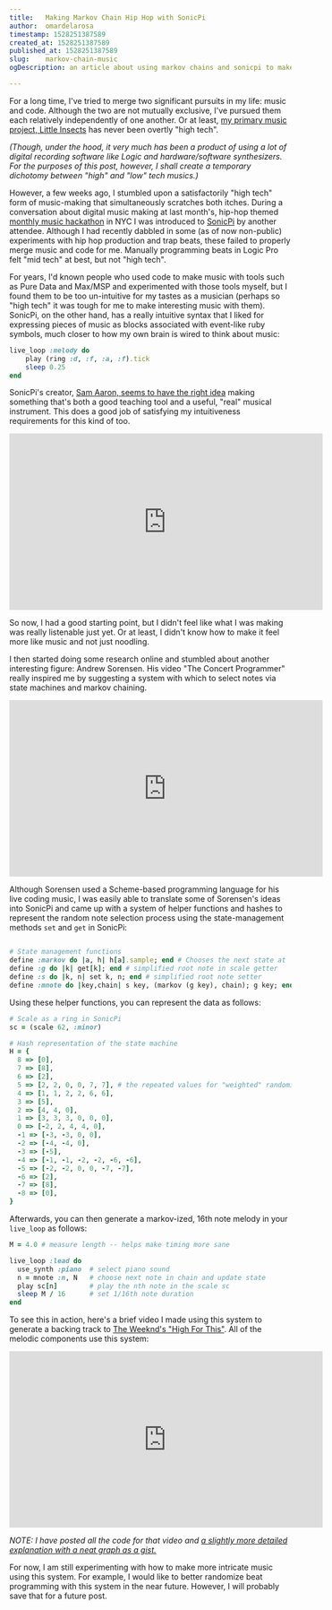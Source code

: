```yaml
---
title:   Making Markov Chain Hip Hop with SonicPi
author:  omardelarosa
timestamp: 1528251387589
created_at: 1528251387589
published_at: 1528251387589
slug:    markov-chain-music
ogDescription: an article about using markov chains and sonicpi to make music by omar delarosa

---
```


For a long time, I've tried to merge two significant pursuits in my life: music and code.  Although the two are not mutually exclusive, I've pursued them each relatively independently of one another.  Or at least, [my primary music project, Little Insects](https://littleinsects.bandcamp.com/) has never been overtly "high tech".

*(Though, under the hood, it very much has been a product of using a lot of digital recording software like Logic and hardware/software synthesizers.  For the purposes of this post, however, I shall create a temporary dichotomy between "high" and "low" tech musics.)*

However, a few weeks ago, I stumbled upon a satisfactorily "high tech" form of music-making that simultaneously scratches both itches.  During a conversation about digital music making at last month's, hip-hop themed [monthly music hackathon](http://monthlymusichackathon.org/) in NYC I was introduced to [SonicPi](https://sonic-pi.net/) by another attendee.  Although I had recently dabbled in some (as of now non-public) experiments with hip hop production and trap beats, these failed to properly merge music and code for me.  Manually programming beats in Logic Pro felt "mid tech" at best, but not "high tech".

For years, I'd known people who used code to make music with tools such as Pure Data and Max/MSP and experimented with those tools myself, but I found them to be too un-intuitive for my tastes as a musician (perhaps so "high tech" it was tough for me to make interesting music with them).  SonicPi, on the other hand, has a really intuitive syntax that I liked for expressing pieces of music as blocks associated with event-like ruby symbols, much closer to how my own brain is wired to think about music:

```ruby
live_loop :melody do
    play (ring :d, :f, :a, :f).tick
    sleep 0.25
end
```

SonicPi's creator, [Sam Aaron, seems to have the right idea](https://www.youtube.com/watch?v=ENfyOndcvP0) making something that's both a good teaching tool and a useful, "real" musical instrument.  This does a good job of satisfying my intuitiveness requirements for this kind of too.

<iframe width="560" height="315" src="https://www.youtube.com/embed/ENfyOndcvP0" frameborder="0" allow="autoplay; encrypted-media" allowfullscreen></iframe>


So now, I had a good starting point, but I didn't feel like what I was making was really listenable just yet.  Or at least, I didn't know how to make it feel more like music and not just noodling.

I then started doing some research online and stumbled about another interesting figure:  Andrew Sorensen.  His video "The Concert Programmer" really inspired me by suggesting a system with which to select notes via state machines and markov chaining.

<iframe width="560" height="315" src="https://www.youtube.com/embed/yY1FSsUV-8c" frameborder="0" allow="autoplay; encrypted-media" allowfullscreen></iframe>

Although Sorensen used a Scheme-based programming language for his live coding music, I was easily able to translate some of Sorensen's ideas into SonicPi and came up with a system of helper functions and hashes to represent the random note selection process using the state-management methods `set` and `get` in SonicPi:

```ruby

# State management functions
define :markov do |a, h| h[a].sample; end # Chooses the next state at  random from hash
define :g do |k| get[k]; end # simplified root note in scale getter
define :s do |k, n| set k, n; end # simplified root note setter
define :mnote do |key,chain| s key, (markov (g key), chain); g key; end
```

Using these helper functions, you can represent the data as follows:

```ruby
# Scale as a ring in SonicPi
sc = (scale 62, :minor)

# Hash representation of the state machine
H = {
  8 => [0],
  7 => [8],
  6 => [2],
  5 => [2, 2, 0, 0, 7, 7], # the repeated values for "weighted" randomization via .sample
  4 => [1, 1, 2, 2, 6, 6],
  3 => [5],
  2 => [4, 4, 0],
  1 => [3, 3, 3, 0, 0, 0],
  0 => [-2, 2, 4, 4, 0],
  -1 => [-3, -3, 0, 0],
  -2 => [-4, -4, 0],
  -3 => [-5],
  -4 => [-1, -1, -2, -2, -6, -6],
  -5 => [-2, -2, 0, 0, -7, -7],
  -6 => [2],
  -7 => [8],
  -8 => [0],
}
```

Afterwards, you can then generate a markov-ized, 16th note melody in your `live_loop` as follows:

```ruby
M = 4.0 # measure length -- helps make timing more sane

live_loop :lead do
  use_synth :piano  # select piano sound
  n = mnote :n, N   # choose next note in chain and update state
  play sc[n]        # play the nth note in the scale sc
  sleep M / 16      # set 1/16th note duration
end
```

To see this in action, here's a brief video I made using this system to generate a backing track to [The Weeknd's "High For This"](https://www.youtube.com/watch?v=sX9DgavXiN4).  All of the melodic components use this system:

<iframe width="560" height="315" src="https://www.youtube.com/embed/GhzMj-6Js2Y" frameborder="0" allow="autoplay; encrypted-media" allowfullscreen></iframe>


*NOTE: I have posted all the code for that video and [a slightly more detailed explanation with a neat graph as a gist.](https://gist.github.com/omardelarosa/e962e595de9bd1b7f94afde803997831)*

For now, I am still experimenting with how to make more intricate music using this system.  For example, I would like to better randomize beat programming with this system in the near future.  However, I will probably save that for a future post.